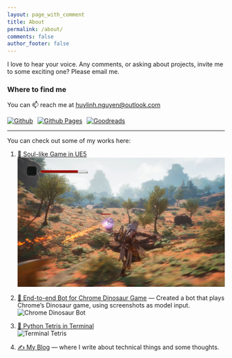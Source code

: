 ```yaml
---
layout: page_with_comment
title: About
permalink: /about/
comments: false
author_footer: false
---
```


I love to hear your voice. Any comments, or asking about projects, invite me to some exciting one? Please email me.

### Where to find me
You can 📫 reach me at huylinh.nguyen@outlook.com 

<p style="display: flex; gap: 10px; align-items: center;">
    <a href="https://github.com/tulip4attoo" target="_blank">
        <img alt="Github" src="https://img.shields.io/badge/GitHub-%2312100E.svg?&style=for-the-badge&logo=Github&logoColor=white" />
    </a> 
    <a href="https://tulip4attoo.github.io/" target="_blank">
        <img alt="Github Pages" src="https://img.shields.io/static/v1?style=for-the-badge&message=GitHub+Pages&color=222222&logo=GitHub+Pages&logoColor=FFFFFF&label=" />
    </a>
    <a href="https://www.goodreads.com/user/show/43976309-tulip" target="_blank">
        <img alt="Goodreads" src="https://img.shields.io/badge/Goodreads-372213?style=for-the-badge&logo=goodreads&logoColor=white" />
    </a>
</p>

------------------

You can check out some of my works here:

1. [🎯 Soul-like Game in UE5](https://github.com/Tulip4attoo/Soul-like-Game-UE5)  
   ![Gameplay](https://raw.githubusercontent.com/Tulip4attoo/Soul-like-Game-UE5/master/Readme_Media/Gameplay_Screenshot.png)

2. [🤖 End-to-end Bot for Chrome Dinosaur Game](https://github.com/Tulip4attoo/chrome_trex) — Created a bot that plays Chrome’s Dinosaur game, using screenshots as model input.  
   ![Chrome Dinosaur Bot](https://github.com/Tulip4attoo/tulip4attoo/assets/11815368/92538af2-6bf9-48c6-8d33-efeec4026eef)

3. [🧩 Python Tetris in Terminal](https://github.com/Tulip4attoo/tetris_python)  
   ![Terminal Tetris](https://media.giphy.com/media/hrFrcC8xh3jg5k80Oz/giphy.gif)

4. [✍️ My Blog](https://tulip4attoo.github.io/) — where I write about technical things and some thoughts.

